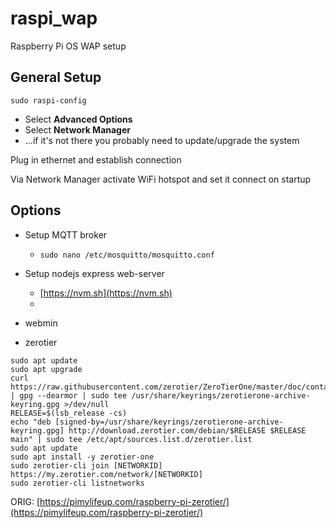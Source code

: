 # raspi_wap
Raspberry Pi OS WAP setup


## General Setup

`sudo raspi-config`
- Select __Advanced Options__
- Select __Network Manager__
- ...if it's not there you probably need to update/upgrade the system

Plug in ethernet and establish connection

Via Network Manager activate WiFi hotspot and set it connect on startup


## Options

- Setup MQTT broker
  - `sudo nano /etc/mosquitto/mosquitto.conf`

- Setup nodejs express web-server
  - [https://nvm.sh](https://nvm.sh)
  - 

- webmin

- zerotier
```
sudo apt update
sudo apt upgrade
curl https://raw.githubusercontent.com/zerotier/ZeroTierOne/master/doc/contact%40zerotier.com.gpg | gpg --dearmor | sudo tee /usr/share/keyrings/zerotierone-archive-keyring.gpg >/dev/null
RELEASE=$(lsb_release -cs)
echo "deb [signed-by=/usr/share/keyrings/zerotierone-archive-keyring.gpg] http://download.zerotier.com/debian/$RELEASE $RELEASE main" | sudo tee /etc/apt/sources.list.d/zerotier.list
sudo apt update
sudo apt install -y zerotier-one
sudo zerotier-cli join [NETWORKID]
https://my.zerotier.com/network/[NETWORKID]
sudo zerotier-cli listnetworks
```

ORIG: [https://pimylifeup.com/raspberry-pi-zerotier/](https://pimylifeup.com/raspberry-pi-zerotier/)
